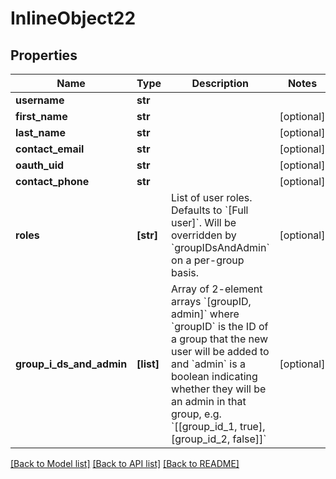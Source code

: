 # InlineObject22

## Properties
Name | Type | Description | Notes
------------ | ------------- | ------------- | -------------
**username** | **str** |  | 
**first_name** | **str** |  | [optional] 
**last_name** | **str** |  | [optional] 
**contact_email** | **str** |  | [optional] 
**oauth_uid** | **str** |  | [optional] 
**contact_phone** | **str** |  | [optional] 
**roles** | **[str]** | List of user roles. Defaults to &#x60;[Full user]&#x60;. Will be overridden by &#x60;groupIDsAndAdmin&#x60; on a per-group basis.  | [optional] 
**group_i_ds_and_admin** | **[list]** | Array of 2-element arrays &#x60;[groupID, admin]&#x60; where &#x60;groupID&#x60; is the ID of a group that the new user will be added to and &#x60;admin&#x60; is a boolean indicating whether they will be an admin in that group, e.g. &#x60;[[group_id_1, true], [group_id_2, false]]&#x60;  | [optional] 

[[Back to Model list]](../README.md#documentation-for-models) [[Back to API list]](../README.md#documentation-for-api-endpoints) [[Back to README]](../README.md)


